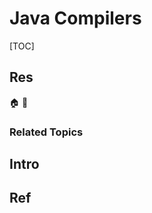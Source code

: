 # Java Compilers

[TOC]



## Res
🏠 
🚧 


### Related Topics



## Intro



## Ref
[👍 Java compiler]: https://www.theserverside.com/definition/Java-compiler#

[👍 Top 10+ Best Java IDEs & Online Java Compilers - 2024 Rankings]: https://www.softwaretestinghelp.com/best-java-ide-and-online-compilers/
